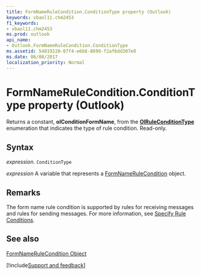 ```yaml
---
title: FormNameRuleCondition.ConditionType property (Outlook)
keywords: vbaol11.chm2453
f1_keywords:
- vbaol11.chm2453
ms.prod: outlook
api_name:
- Outlook.FormNameRuleCondition.ConditionType
ms.assetid: 54019220-07f4-e6b8-8690-f2af6dd307e0
ms.date: 06/08/2017
localization_priority: Normal
---
```



# FormNameRuleCondition.ConditionType property (Outlook)

Returns a constant,  **olConditionFormName**, from the **[OlRuleConditionType](Outlook.OlRuleConditionType.md)** enumeration that indicates the type of rule condition. Read-only.


## Syntax

_expression_. `ConditionType`

_expression_ A variable that represents a [FormNameRuleCondition](Outlook.FormNameRuleCondition.md) object.


## Remarks

The form name rule condition is supported by rules for receiving messages and rules for sending messages. For more information, see [Specify Rule Conditions](../outlook/How-to/Rules/specifying-rule-conditions.md).


## See also


[FormNameRuleCondition Object](Outlook.FormNameRuleCondition.md)

[!include[Support and feedback](~/includes/feedback-boilerplate.md)]